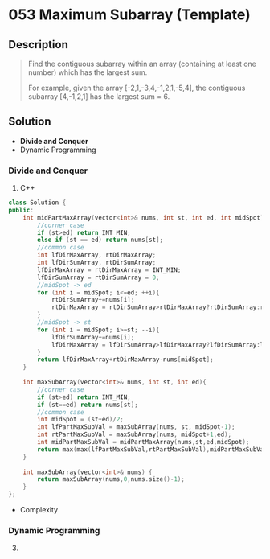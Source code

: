 # 053 Maximum Subarray (Template)

## Description
> Find the contiguous subarray within an array (containing at least one number) which has the largest sum.
> 
> For example, given the array [-2,1,-3,4,-1,2,1,-5,4],
> the contiguous subarray [4,-1,2,1] has the largest sum = 6.

## Solution
- **Divide and Conquer**
- Dynamic Programming

### Divide and Conquer
1. C++

```C++
class Solution {
public:
    int midPartMaxArray(vector<int>& nums, int st, int ed, int midSpot){
        //corner case
        if (st>ed) return INT_MIN;
        else if (st == ed) return nums[st];
        //common case
        int lfDirMaxArray, rtDirMaxArray;
        int lfDirSumArray, rtDirSumArray;
        lfDirMaxArray = rtDirMaxArray = INT_MIN;
        lfDirSumArray = rtDirSumArray = 0;
        //midSpot -> ed
        for (int i = midSpot; i<=ed; ++i){
            rtDirSumArray+=nums[i];
            rtDirMaxArray = rtDirSumArray>rtDirMaxArray?rtDirSumArray:rtDirMaxArray;
        }
        //midSpot -> st
        for (int i = midSpot; i>=st; --i){
            lfDirSumArray+=nums[i];
            lfDirMaxArray = lfDirSumArray>lfDirMaxArray?lfDirSumArray:lfDirMaxArray;
        }
        return lfDirMaxArray+rtDirMaxArray-nums[midSpot];
    }
    
    int maxSubArray(vector<int>& nums, int st, int ed){
        //corner case
        if (st>ed) return INT_MIN;
        if (st==ed) return nums[st];
        //common case
        int midSpot = (st+ed)/2;
        int lfPartMaxSubVal = maxSubArray(nums, st, midSpot-1);
        int rtPartMaxSubVal = maxSubArray(nums, midSpot+1,ed);
        int midPartMaxSubVal = midPartMaxArray(nums,st,ed,midSpot);
        return max(max(lfPartMaxSubVal,rtPartMaxSubVal),midPartMaxSubVal);
    }
    
    int maxSubArray(vector<int>& nums) {
        return maxSubArray(nums,0,nums.size()-1);
    }
};
```
- Complexity

### Dynamic Programming
3. 

